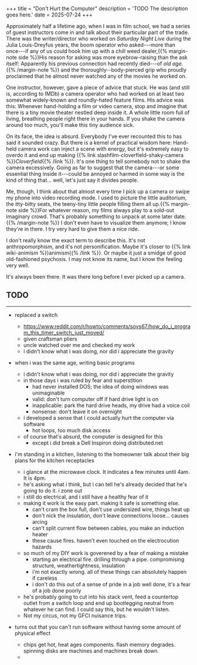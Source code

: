 +++
title = "Don't Hurt the Computer"
description = 'TODO The description goes here.'
date = 2025-07-24
+++

Approximately half a lifetime ago, when I was in film school, we had a series of guest instructors come in and talk about their particular part of the trade. There was the writer/director who worked on _Saturday Night Live_ during the Julia Louis-Dreyfus years, the boom operator who asked---more than once---if any of us could hook him up with a chill weed dealer,{{% margin-note side %}}His reason for asking was more eyebrow-raising than the ask itself: Apparently his previous connection had recently died---of _old age._{{% /margin-note %}} and the thoroughly--body-pierced grip who proudly proclaimed that he almost never watched any of the movies he worked on.

One instructor, however, gave a piece of advice that stuck. He was (and still is, according to IMDb) a camera operator who had worked on at least two somewhat widely-known and roundly-hated feature films. His advice was this: Whenever hand-holding a film or video camera, stop and imagine that there is a tiny movie theater nestled deep inside it. A whole little room full of living, breathing people right there in your hands. If you shake the camera around too much, you'll make this tiny audience sick.

On its face, the idea is absurd. Everybody I've ever recounted this to has said it sounded crazy. But there is a kernel of practical wisdom here: Hand-held camera work can inject a scene with energy, but it's extremely easy to overdo it and end up making {{% link slashfilm-cloverfield-shaky-camera %}}_Cloverfield_{{% /link %}}. It's one thing to tell somebody not to shake the camera excessively. Going as far to suggest that the camera---or some essential thing inside it---could be annoyed or harmed in some way is the kind of thing that... well, let's just say it divides people.

Me, though, I think about that almost every time I pick up a camera or swipe my phone into video recording mode. I used to picture the little auditorium, the itty-bitty seats, the teeny-tiny little people filling them all up.{{% margin-note side %}}For whatever reason, my films always play to a sold-out imaginary crowd. That's probably something to unpack at some later date.{{% /margin-note %}} I don't even have to visualize them anymore; I know they're in there. I try very hard to give them a nice ride.

I don't really know the exact term to describe this. It's not anthropomorphism, and it's not personification. Maybe it's closer to {{% link wiki-animism %}}animism{{% /link %}}. Or maybe it just a smidge of good old-fashioned psychosis. I may not know its name, but I know the feeling very well.

It's always been there. It was there long before I ever picked up a camera.

## TODO

---

- replaced a switch
    - https://www.reddit.com/r/howto/comments/sovs67/how_do_i_program_this_timer_switch_just_moved/
    - given craftsman pliers
    - uncle watched over me and checked my work
    - i didn't know what i was doing, nor did i appreciate the gravity

- when i was the same age, writing basic programs
    - i didn't know what i was doing, nor did i appreciate the gravity
    - in those days i was ruled by fear and superstition
        - had never installed DOS; the idea of doing windows was unimaginable
        - valid: don't turn computer off if hard drive light is on
        - inapplicable: park the hard drive heads, my drive had a voice coil
        - nonsense: don't leave it on overnight
    - i developed a sense that I could actually hurt the computer via software
        - hot loops, too much disk access
    - of course that's absurd, the computer is designed for this
        - except i did break a Dell Inspiron doing distributed.net

- i'm standing in a kitchen, listening to the homeowner talk about their big plans for the kitchen receptacles
    - i glance at the microwave clock. It indicates a few minutes until 4am. It is 4pm.
    - he's asking what i think, but i can tell he's already decided that he's going to do it. i zone out
    - i still do electrical, and i still have a healthy fear of it
    - making it work is the easy part. making it safe is something else.
        - can't cram the box full, don't use undersized wire, things heat up
        - don't nick the insulation, don't leave connections loose... causes arcing
        - can't split current flow between cables, you make an induction heater
        - these cause fires. haven't even touched on the electrocution hazards
    - so much of my DIY work is goverened by a fear of making a mistake
        - starting an electrical fire. drilling through a pipe. compromising structure, weathertightness, insulation
        - i'm not exactly wrong. all of these things can absolutely happen if careless
        - i don't do this out of a sense of pride in a job well done, it's a fear of a job done poorly
    - he's probably going to cut into his stack vent, feed a countertop outlet from a switch loop and end up bootlegging neutral from whatever he can find. I could say this, but he wouldn't listen.
    - Not my circus, not my GFCI nuisance trips.

- turns out that you can't run software without having some amount of physical effect
    - chips get hot, heat ages components. flash memory degrades. spinning disks are machines and machines break down.
    - 
